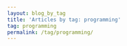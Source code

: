 ```yaml
---
layout: blog_by_tag
title: 'Articles by tag: programming'
tag: programming
permalink: /tag/programming/
---
```

